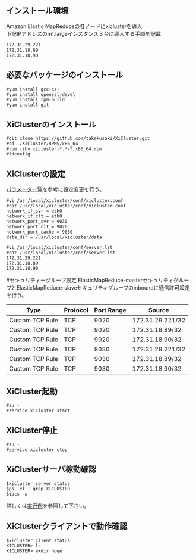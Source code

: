 ## インストール環境
Amazon Elastic MapReduceの各ノードにxiclusterを導入  
下記IPアドレスのm1.largeインスタンス３台に導入する手順を記載  
```
172.31.29.221
172.31.18.89
172.31.18.90
```


## 必要なパッケージのインストール
```
#yum install gcc-c++  
#yum install openssl-devel  
#yum install rpm-build    
#yum install git  
```

## XiClusterのインストール
```
#git clone https://github.com/takakusaki/XiCluster.git
#cd ./XiCluster/RPMS/x86_64
#rpm -ihv xicluster-*.*-*.x86_64.rpm
#ldconfig  
```

## XiClusterの設定
[パラメータ一覧](PARAMETER.md)を参考に設定変更を行う。
```
#vi /usr/local/xicluster/conf/xicluster.conf  
#cat /usr/local/xicluster/conf/xicluster.conf
network_if_svr = eth0
network_if_clt = eth0
network_port_svr = 9030
network_port_clt = 9020
network_port_cache = 9030
data_dir = /usr/local/xicluster/data

#vi /usr/local/xicluster/conf/server.lst
#cat /usr/local/xicluster/conf/server.lst
172.31.29.221
172.31.18.89
172.31.18.90
```

#セキュリティーグループ設定
ElasticMapReduce-masterセキュリティグループとElasticMapReduce-slaveセキュリティグループのinboundに通信許可設定を行う。    
  
|Type|Protocol|Port Range|Source|
|----|---|---|---|
|Custom TCP Rule|TCP|9020|172.31.29.221/32|
|Custom TCP Rule|TCP|9020|172.31.18.89/32|
|Custom TCP Rule|TCP|9020|172.31.18.90/32|
|Custom TCP Rule|TCP|9030|172.31.29.221/32|
|Custom TCP Rule|TCP|9030|172.31.18.89/32|
|Custom TCP Rule|TCP|9030|172.31.18.90/32|


## XiCluster起動
```
#su - 
#service xicluster start
```

## XiCluster停止
```
#su - 
#service xicluster stop  
```

## XiClusterサーバ稼動確認
```
$xicluster_server status  
$ps -ef | grep XICLUSTER
$ipcs -a  
```
詳しくは[実行例](EXEMPLE.md)を参照して下さい。  

## XiClusterクライアントで動作確認
```
$xicluster_client status
XICLUSTER> ls
XICLUSTER> mkdir hoge
```

